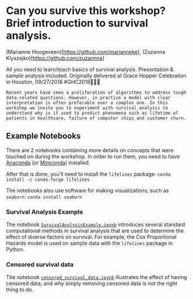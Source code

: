# Can you survive this workshop? Brief introduction to survival analysis.
(Marianne Hoogeveen)[https://github.com/marianneke], (Zuzanna Klyszejko)[https://github.com/zuzannna]

All you need to learn/teach basics of survival analysis. Presentation &amp; sample analysis included. Originally delivered at Grace Hopper Celebration in Houston, 09/27/2018 #GHC2018👩🏾‍💻

```Recent years have seen a proliferation of algorithms to address tough data-related questions. However, in practice a model with clear interpretation is often preferable over a complex one. In this workshop we invite you to experiment with survival analysis to understand why is it used to predict phenomena such as lifetime of patients in healthcare, failure of computer chips and customer churn.```

## Example Notebooks 

There are 2 notebooks containing more details on concepts that were touched on during the workshop. In order to run them, you need to have [Anaconda](https://docs.anaconda.com/anaconda/install/) (or [Miniconda](https://conda.io/docs/glossary.html#miniconda-glossary)) installed.

After that is done, you'll need to install the `lifelines` package:
```conda install -c conda-forge lifelines```

The notebooks also use software for making visualizations, such as `seaborn`:
```conda install seaborn```

### Survival Analysis Example

The notebook [`SurvivalAnalysisExample.ipynb`](example_notebooks/SurvivalAnalysisExample.ipynb) introduces several standard computational methods in survival analysis that are used to determine the effect of diverse factors on survival. For example, the Cox Proportional Hazards model is used on sample data with the `lifelines` package in Python.

### Censored survival data

The notebook [`censored_survival_data.ipynb`](example_notebooks/censored_survival_data.ipynb) illustrates the effect of having censored data, and why simply removing censored data is not the right thing to do.
